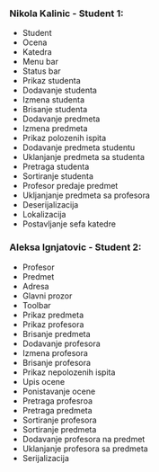 ### **Nikola Kalinic** - Student 1:

- Student
- Ocena
- Katedra
- Menu bar
- Status bar
- Prikaz studenta
- Dodavanje studenta
- Izmena studenta
- Brisanje studenta
- Dodavanje predmeta
- Izmena predmeta
- Prikaz polozenih ispita
- Dodavanje predmeta studentu
- Uklanjanje predmeta sa studenta
- Pretraga studenta
- Sortiranje studenta
- Profesor predaje predmet
- Ukljanjanje predmeta sa profesora
- Deserijalizacija
- Lokalizacija
- Postavljanje sefa katedre


### **Aleksa Ignjatovic** - Student 2:

- Profesor
- Predmet
- Adresa
- Glavni prozor
- Toolbar
- Prikaz predmeta
- Prikaz profesora
- Brisanje predmeta
- Dodavanje profesora
- Izmena profesora
- Brisanje profesora
- Prikaz nepolozenih ispita
- Upis ocene
- Ponistavanje ocene
- Pretraga profesroa
- Pretraga predmeta
- Sortiranje profesora
- Sortiranje predmeta
- Dodavanje profesora na predmet
- Uklanjanje profesora sa predmeta
- Serijalizacija
